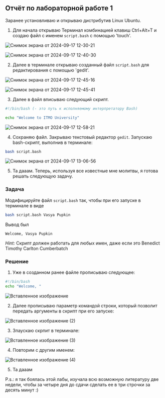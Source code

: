 ## Отчёт по лабораторной работе 1

Заранее установливаю и открываю дистрибутив Linux Ubuntu.

1. Для начала открываю Терминал комбинацией клавиш Ctrl+Alt+T и создаю файл с именем `script.bash` с помощью 'touch'.

![Снимок экрана от 2024-09-17 12-30-21](https://github.com/user-attachments/assets/e01e9f74-79bd-4a39-9aba-7093f60b5c01)


![Снимок экрана от 2024-09-17 12-40-30](https://github.com/user-attachments/assets/3157b4dd-8390-4512-a1cb-e72ff36cf841)

2. Далее в терминале открываю созданный файл `script.bash` для редактирования с помощью 'gedit'.

![Снимок экрана от 2024-09-17 12-45-16](https://github.com/user-attachments/assets/4d7586b7-59df-4661-b6ac-3bb0098e180c)

![Снимок экрана от 2024-09-17 12-45-41](https://github.com/user-attachments/assets/b7eab254-8450-41e6-b932-df776f0fa34b)

3. Далее в файл вписываю следующий скрипт.

```bash
#!/bin/bash (- это путь к исполняемому интерпретатору Bash)

echo "Welcome to ITMO University"
```
![Снимок экрана от 2024-09-17 12-58-21](https://github.com/user-attachments/assets/f7381772-05f2-4dcb-8020-8d347282cea7)


4. Сохраняю файл. Закрываю текстовый редактор `gedit`. Запускаю bash-скрипт, выполнив в терминале:

```bash
bash script.bash
```

![Снимок экрана от 2024-09-17 13-06-56](https://github.com/user-attachments/assets/6ff94092-ed09-4249-a99b-d0b13630fc6a)


5. Та дааам. Теперь, используя все известные мне молитвы, я готова решать следующую задачу. 


### Задача

Модифицируйте файл `script.bash` так, чтобы при его запуске в терминале в виде

```bash
bash script.bash Vasya Pupkin
```

Вывод был

`Welcome, Vasya Pupkin`

*Hint:* Скрипт должен работать для любых имен, даже если это Benedict Timothy Carlton Cumberbatch

### Решение 

1. Уже в созданном ранее файле прописываю следующее:
```bash
#!/bin/bash 
echo "Welcome, "
```
![Вставленное изображение](https://github.com/user-attachments/assets/902c4136-c37c-4919-ac26-86d36b264c69) 

2. Далее прописываю параметр командой строки, который позволит передать аргументы в скрипт при его запуске:

![Вставленное изображение (2)](https://github.com/user-attachments/assets/f20cff35-afb2-4f00-b6a3-019dabd040e2)

3. Зпаускаю скрпит в терминале:

![Вставленное изображение (3)](https://github.com/user-attachments/assets/43911881-6e5a-4e48-b86b-3fafe0e85bff)

4. Повторим с другим именем:

![Вставленное изображение (4)](https://github.com/user-attachments/assets/fc937ce9-5265-4ac8-bdb7-fc470ebd6656)

5. Та дааам

P.s.: я так боялась этой лабы, изучала всю возможную литературу две недели, чтобы за четыре дня до сдачи сделать ее в три строчки за десять минут :)





